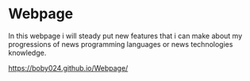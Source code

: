 # Webpage
In this webpage i will steady put new features 
that i can make about my progressions of news programming languages or news technologies knowledge.

https://boby024.github.io/Webpage/
